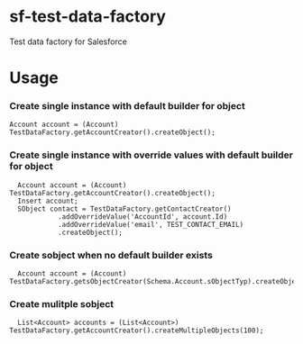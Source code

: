 # sf-test-data-factory
Test data factory for Salesforce

# Usage
### Create single instance with default builder for object
```Account account = (Account) TestDataFactory.getAccountCreator().createObject();```

### Create single instance with override values with default builder for object
```
  Account account = (Account) TestDataFactory.getAccountCreator().createObject();
  Insert account;
  SObject contact = TestDataFactory.getContactCreator()
            .addOverrideValue('AccountId', account.Id)
            .addOverrideValue('email', TEST_CONTACT_EMAIL)
            .createObject();
```

### Create sobject when no default builder exists
```
  Account account = (Account) TestDataFactory.getsObjectCreator(Schema.Account.sObjectTyp).createObject();

```

### Create mulitple sobject
```
  List<Account> accounts = (List<Account>) TestDataFactory.getAccountCreator().createMultipleObjects(100);

```
